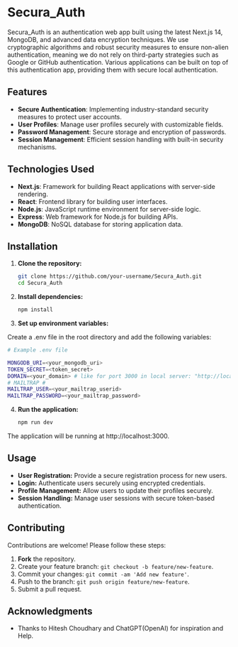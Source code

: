 # Secura_Auth

Secura_Auth is an authentication web app built using the latest Next.js 14, MongoDB, and advanced data encryption techniques. We use cryptographic algorithms and robust security measures to ensure non-alien authentication, meaning we do not rely on third-party strategies such as Google or GitHub authentication. Various applications can be built on top of this authentication app, providing them with secure local authentication.

## Features

- **Secure Authentication**: Implementing industry-standard security measures to protect user accounts.
- **User Profiles**: Manage user profiles securely with customizable fields.
- **Password Management**: Secure storage and encryption of passwords.
- **Session Management**: Efficient session handling with built-in security mechanisms.

## Technologies Used

- **Next.js**: Framework for building React applications with server-side rendering.
- **React**: Frontend library for building user interfaces.
- **Node.js**: JavaScript runtime environment for server-side logic.
- **Express**: Web framework for Node.js for building APIs.
- **MongoDB**: NoSQL database for storing application data.

## Installation

1. **Clone the repository:**

   ```bash
   git clone https://github.com/your-username/Secura_Auth.git
   cd Secura_Auth

2. **Install dependencies:**

   ```bash
   npm install

3. **Set up environment variables:**

Create a .env file in the root directory and add the following variables:

   ```bash
   # Example .env file

MONGODB_URI=<your_mongodb_uri>
TOKEN_SECRET=<token_secret>
DOMAIN=<your_domain> # like for port 3000 in local server: "http://localhost:3000"
# MAILTRAP #
MAILTRAP_USER=<your_mailtrap_userid>
MAILTRAP_PASSWORD=<your_mailtrap_password>
```

4. **Run the application:**

   ```bash
   npm run dev
   ```

The application will be running at http://localhost:3000.

## Usage

- **User Registration:** Provide a secure registration process for new users.
- **Login:** Authenticate users securely using encrypted credentials.
- **Profile Management:** Allow users to update their profiles securely.
- **Session Handling:** Manage user sessions with secure token-based authentication.

## Contributing

Contributions are welcome! Please follow these steps:

1. **Fork** the repository.
2. Create your feature branch: `git checkout -b feature/new-feature`.
3. Commit your changes: `git commit -am 'Add new feature'`.
4. Push to the branch: `git push origin feature/new-feature`.
5. Submit a pull request.

## Acknowledgments

- Thanks to Hitesh Choudhary and ChatGPT(OpenAI) for inspiration and Help.